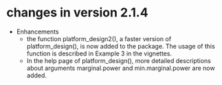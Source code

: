 # changes in version 2.1.4

* Enhancements
  - the function platform_design2(), a faster version of platform_design(), is now added to the package. The usage of this function is described in Example 3 in the vignettes.
  - In the help page of platform_design(), more detailed descriptions about arguments marginal.power and min.marginal.power are now added.
  

